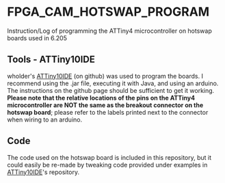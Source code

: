 # FPGA_CAM_HOTSWAP_PROGRAM
Instruction/Log of programming the ATTiny4 microcontroller on hotswap boards used in 6.205

## Tools - ATTiny10IDE
wholder's [ATTiny10IDE] (on github) was used to program the boards.
I recommend using the .jar file, executing it with Java, and using an arduino. The instructions on 
the github page should be sufficient to get it working. **Please note that the relative locations of 
the pins on the ATTiny4 microcontroller are NOT the same as the breakout connector on the hotswap 
board**; please refer to the labels printed next to the connector when wiring to an arduino.

## Code
The code used on the hotswap board is included in this repository, but it could easily be re-made by
tweaking code provided under examples in [ATTiny10IDE]'s repository.

[ATTiny10IDE]: https://github.com/wholder/ATTiny10IDE
